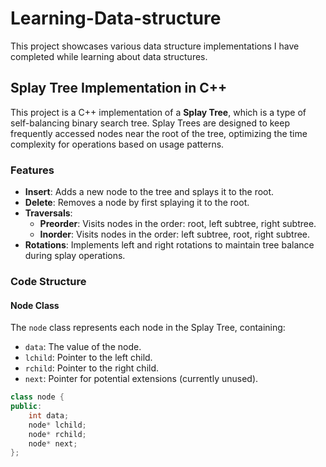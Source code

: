 # Learning-Data-structure

This project showcases various data structure implementations I have completed while learning about data structures.

## Splay Tree Implementation in C++

This project is a C++ implementation of a **Splay Tree**, which is a type of self-balancing binary search tree. Splay Trees are designed to keep frequently accessed nodes near the root of the tree, optimizing the time complexity for operations based on usage patterns.

### Features

- **Insert**: Adds a new node to the tree and splays it to the root.
- **Delete**: Removes a node by first splaying it to the root.
- **Traversals**:
  - **Preorder**: Visits nodes in the order: root, left subtree, right subtree.
  - **Inorder**: Visits nodes in the order: left subtree, root, right subtree.
- **Rotations**: Implements left and right rotations to maintain tree balance during splay operations.

### Code Structure

#### Node Class
The `node` class represents each node in the Splay Tree, containing:
- `data`: The value of the node.
- `lchild`: Pointer to the left child.
- `rchild`: Pointer to the right child.
- `next`: Pointer for potential extensions (currently unused).

```cpp
class node {
public:
    int data;
    node* lchild;
    node* rchild;
    node* next;
};
